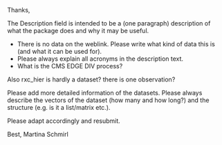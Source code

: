 Thanks,

The Description field is intended to be a (one paragraph) description
of what the package does and why it may be useful.
* There is no data on the weblink. Please write what kind of data this is
(and what it can be used for).
* Please always explain all acronyms in the description text.
* What is the CMS EDGE DIV process?

Also rxc_hier is hardly a dataset? there is one observation?

Please add more detailed information of the datasets.
Please always describe the vectors of the dataset (how many and how
long?) and the structure (e.g. is it a list/matrix etc.).

Please adapt accordingly and resubmit.

Best,
Martina Schmirl